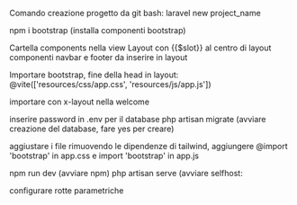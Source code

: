 Comando creazione progetto da git bash:
laravel new project_name

npm i bootstrap (installa componenti bootstrap)

Cartella components nella view 
Layout con {{$slot}} al centro di layout
componenti navbar e footer da inserire in layout

Importare bootstrap, fine della head in layout:
@vite(['resources/css/app.css', 'resources/js/app.js'])

importare con x-layout nella welcome

inserire password in .env per il database
php artisan migrate
(avviare creazione del database, fare yes per creare) 

aggiustare i file rimuovendo le dipendenze di tailwind, aggiungere @import 'bootstrap' in app.css e import 'bootstrap' in app.js

npm run dev (avviare npm)
php artisan serve (avviare selfhost:

configurare rotte parametriche